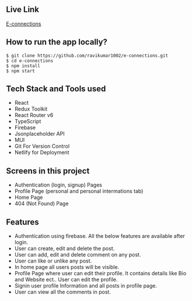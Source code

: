 ## Live Link

[E-connections](https://e-connections.netlify.app/home)

## How to run the app locally?

```
$ git clone https://github.com/ravikumar1002/e-connections.git
$ cd e-connections
$ npm install
$ npm start
```

## Tech Stack and Tools used

- React
- Redux Toolkit
- React Router v6
- TypeScript
- Firebase
- Jsonplaceholder API
- MUI
- Git For Version Control
- Netlify for Deployment

## Screens in this project

- Authentication (login, signup) Pages
- Profile Page (personal and personal intermations tab)
- Home Page
- 404 (Not Found) Page

## Features

- Authentication using firebase. All the below features are available after login.
- User can create, edit and delete the post.
- User can add, edit and delete comment on any post.
- User can like or unlike any post.
- In home page all users posts will be visible.
- Profile Page where user can edit their profile. It contains details like Bio and Website ect.. User can edit the profile.
- Signin user profile Information and all posts in profile page.
- User can view all the comments in post.
